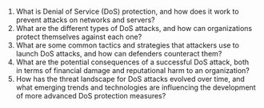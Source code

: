 

1. What is Denial of Service (DoS) protection, and how does it work to prevent attacks on networks and servers?
2. What are the different types of DoS attacks, and how can organizations protect themselves against each one?
3. What are some common tactics and strategies that attackers use to launch DoS attacks, and how can defenders counteract them?
4. What are the potential consequences of a successful DoS attack, both in terms of financial damage and reputational harm to an organization?
5. How has the threat landscape for DoS attacks evolved over time, and what emerging trends and technologies are influencing the development of more advanced DoS protection measures?